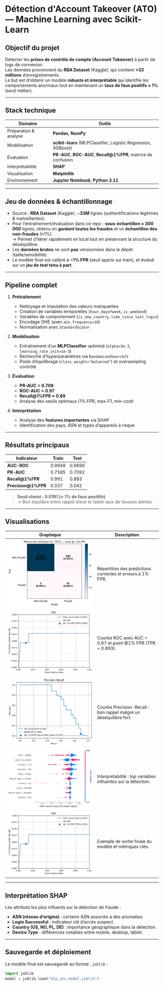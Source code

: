 # Détection d'Account Takeover (ATO) — Machine Learning avec Scikit-Learn

##  Objectif du projet
Détecter les **prises de contrôle de compte (Account Takeover)** à partir de logs de connexion.  
Les données proviennent du **RBA Dataset** (Kaggle), qui contient **>33 millions** d’enregistrements.  
Le but est d’obtenir un modèle **robuste et interprétable** qui identifie les comportements anormaux tout en maintenant un **taux de faux positifs ≈ 1%** (seuil métier).

---

##  Stack technique
| Domaine                 | Outils |
|-------------------------|--------|
| Préparation & analyse   | **Pandas**, **NumPy** |
| Modélisation            | **scikit-learn** (MLPClassifier, Logistic Regression, XGBoost) |
| Évaluation              | **PR-AUC**, **ROC-AUC**, **Recall@1%FPR**, matrice de confusion |
| Interprétabilité        | **SHAP** |
| Visualisation           | **Matplotlib** |
| Environnement           | **Jupyter Notebook**, **Python 3.11** |

---

##  Jeu de données & échantillonnage
- Source : **RBA Dataset** (Kaggle), ~**33M** lignes (authentifications légitimes & malveillantes).
- Pour l’entraînement/évaluation dans ce repo : **sous-échantillon ≈ 300 000** lignes, obtenu en **gardant toutes les fraudes** et un **échantillon des non-fraudes** (≈1%).  
  → Permet d’itérer rapidement en local tout en préservant la structure du déséquilibre.  
- Les **données brutes** ne sont **pas** versionnées dans le dépôt (taille/sensibilité).  
- Le modèle final est calibré à **~1% FPR** (seuil appris sur train), et évalué sur un **jeu de test tenu à part**.
---

## Pipeline complet

1. **Prétraitement**
   - Nettoyage et imputation des valeurs manquantes  
   - Création de variables temporelles (`hour`, `dayofweek`, `is_weekend`)  
   - Variables de comportement (`is_new_country`, `time_since_last_login`)  
   - Encodage OHE (avec `min_frequency=10`)  
   - Normalisation avec `StandardScaler`

2. **Modélisation**
   - Entraînement d’un **MLPClassifier** optimisé (`alpha=3e-3`, `learning_rate_init=1e-3`)  
   - Recherche d’hyperparamètres via `RandomizedSearchCV`
   - Poids d’équilibrage (`class_weight="balanced"`) et oversampling contrôlé  

3. **Évaluation**
   - **PR-AUC = 0.709**  
   - **ROC-AUC = 0.97**  
   - **Recall@1%FPR ≈ 0.89**  
   - Analyse des seuils optimaux (1% FPR, max-F1, min-cost)

4. **Interprétation**
   - Analyse des **features importantes** via SHAP  
   - Identification des pays, ASN et types d’appareils à risque

---

##  Résultats principaux

| Indicateur | Train | Test |
|-------------|-------|------|
| **AUC-ROC** | 0.9949 | 0.9696 |
| **PR-AUC** | 0.7585 | 0.7092 |
| **Recall@1%FPR** | 0.991 | 0.893 |
| **Precision@1%FPR** | 0.037 | 0.042 |

> **Seuil choisi : 0.0191 (≈ 1% de faux positifs)**  
> → Bon équilibre entre rappel élevé et faible taux de fausses alertes.

---

## Visualisations

| Graphique | Description |
|------------|-------------|
| ![Matrice de confusion](screenshots/mat_confus.png) | Répartition des prédictions correctes et erreurs à 1% FPR. |
| ![Courbe ROC](screenshots/ROC.png) | Courbe ROC avec AUC = 0.97 et point @1% FPR (TPR = 0.893). |
| ![Courbe PR](screenshots/PR.png) | Courbe Precision-Recall : bon rappel malgré un déséquilibre fort. |
| ![SHAP summary](screenshots/shap.png) | Interprétabilité : top variables influentes sur la détection. |
| ![Output global](screenshots/output.png) | Exemple de sortie finale du modèle et métriques clés. |

---

##  Interprétation SHAP

Les attributs les plus influents sur la détection de fraude :
- **ASN (réseau d’origine)** : certains ASN associés à des anomalies.
- **Login Successful** : indicateur clé d’accès suspect.
- **Country (US, NO, PL, DE)** : importance géographique dans la détection.
- **Device Type** : différences notables entre mobile, desktop, tablet.

---

## Sauvegarde et déploiement

Le modèle final est sauvegardé au format `.joblib` :

```python
import joblib
model = joblib.load("mlp_ato_model.joblib")
